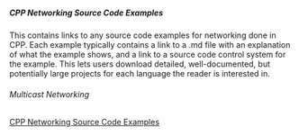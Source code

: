 ##### CPP Networking Source Code Examples

This contains links to any source code examples for networking done in CPP. Each example typically contains a link to a .md file with an explanation of what the example shows, and a link to a source code control system for the example. This lets users download detailed, well-documented, but potentially large projects for each language the reader is interested in.

###### Multicast Networking 
[CPP Networking Source Code Examples](II_Networking/CPP/CPP__Multicast_Networking.md)


